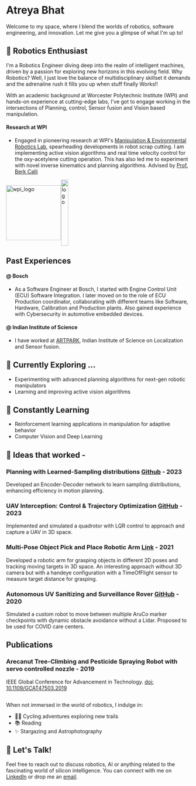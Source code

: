 # Atreya Bhat

Welcome to my space, where I blend the worlds of robotics, software engineering, and innovation. Let me give you a glimpse of what I'm up to!

## 🤖 Robotics Enthusiast
I'm a Robotics Engineer diving deep into the realm of intelligent machines, driven by a passion for exploring new horizons in this evolving field. 
Why Robotics? Well, I just love the balance of multidisciplinary skillset it demands and the adrenaline rush it fills you up when stuff finally Works!! 

With an academic background at Worcester Polytechnic Institute (WPI) and hands-on experience at cutting-edge labs, I've got to engage working in the intersections of Planning, control, Sensor fusion and Vision based manipulation. 


#### Research at WPI
- Engaged in pioneering research at WPI's [Manipulation & Environmental Robotics Lab](https://wp.wpi.edu/merlab/), spearheading developments in robot scrap cutting. I am implementing active vision algorithms and real time velocity control for the oxy-acetylene cutting operation. This has also led me to experiment with novel inverse kinematics and planning algorithms. Advised by [Prof. Berk Calli](https://berkcalli.com/)

<div style="display: flex; align-items: center;">
    <img src="https://github.com/atreyabhat/atreyabhat/assets/39030188/84eaa637-7ad7-44d2-b5a1-2a8ef7f178bb" alt="wpi_logo" width="150" height="150">
    <img src="https://github.com/atreyabhat/atreyabhat/assets/39030188/25a2d719-cf2f-44d3-918d-88bae1bf82b4" alt="logo" width="20" height="180">
</div>


## Past Experiences 

#### @ Bosch
- As a Software Engineer at Bosch, I started with Engine Control Unit (ECU) Software Integration. I later moved on to the role of ECU Production coordinator, collaborating with different teams like Software, Hardware, Calibration and Production plants. Also gained experience with Cybersecurity in automotive embedded devices.

#### @ Indian Institute of Science
- I have worked at [ARTPARK](https://artpark.in/), Indian Institute of Science on Localization and Sensor fusion.

## 🔭 Currently Exploring ...
- Experimenting with advanced planning algorithms for next-gen robotic manipulators
- Learning and improving active vision algorithms


## 🌱 Constantly Learning
- Reinforcement learning applications in manipulation for adaptive behavior
- Computer Vision and Deep Learning


## 🔬 Ideas that worked - 

### Planning with Learned-Sampling distributions [Github](https://github.com/atreyabhat/LearnedSampling_CVAE/tree/main) - 2023
Developed an Encoder-Decoder network to learn sampling distributions, enhancing efficiency in motion planning.

### UAV Interception: Control & Trajectory Optimization [GitHub](https://github.com/atreyabhat/UAV-Interception) - 2023
Implemented and simulated a quadrotor with LQR control to approach and capture a UAV in 3D space. 

### Multi-Pose Object Pick and Place Robotic Arm [Link](https://drive.google.com/file/d/1LRGVmkzXYezZlSfqbuO5ebVDnbXRpKTM/view?usp=sharing) - 2021
Developed a robotic arm for grasping objects in different 2D poses and tracking moving targets in 3D space. An interesting approach without 3D camera but with a handeye configuration with a TimeOfFlight sensor to measure target distance for grasping. 

### Autonomous UV Sanitizing and Surveillance Rover [GitHub](https://github.com/atreyabhat/Aruco-Detector-and-Follower/tree/main) - 2020
Simulated a custom robot to move between multiple AruCo marker checkpoints with dynamic obstacle avoidance without a Lidar. Proposed to be used for COVID care centers.


## Publications

### Arecanut Tree-Climbing and Pesticide Spraying Robot with servo controlled nozzle - 2019
IEEE Global Conference for Advancement in Technology. [doi: 10.1109/GCAT47503.2019](https://doi.org/10.1109/GCAT47503.2019.8978452)

##

When not immersed in the world of robotics, I indulge in:
- 🚴‍♂️ Cycling adventures exploring new trails
- 📚 Reading
- ✨ Stargazing and Astrophotography

## 💬 Let's Talk!
Feel free to reach out to discuss robotics, AI or anything related to the fascinating world of silicon intelligence. 
You can connect with me on [LinkedIn](https://linkedin.com/in/atreya-bhat) or drop me an [email](mailto:agbhat@wpi.edu).

<!-- Feel free to add more sections, projects, or details as per your liking! -->
